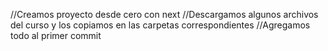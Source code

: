 //Creamos proyecto desde cero con next
//Descargamos algunos archivos del curso y los copiamos en las carpetas correspondientes
//Agregamos todo al primer commit
